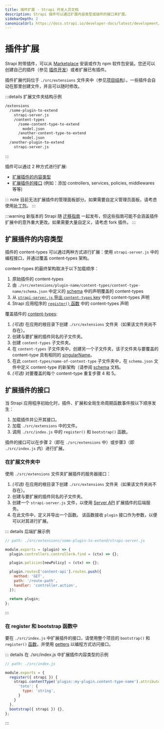 ```yaml
---
title: 插件扩展 - Strapi 开发人员文档 
description: Strapi 插件可以通过扩展内容类型或插件的接口来扩展。
sidebarDepth: 2
canonicalUrl: https://docs.strapi.io/developer-docs/latest/development/plugins-extension.html
---
```


# 插件扩展

Strapi 附带插件，可以从 [Marketplace](/user-docs/latest/plugins/installing-plugins-via-marketplace.md#installing-marketplace-plugins-and-providers) 安装或作为 npm 软件包安装。您还可以创建自己的插件（参见 [插件开发](/developer-docs/latest/development/plugins-development.md)）或者扩展已有插件。

插件扩展代码位于 `./src/extensions` 文件夹中（参见[项目结构](/developer-docs/latest/setup-deployment-guides/file-structure.md)）。一些插件会自动在那里创建文件，并且可以随时修改。

:::details 扩展文件夹结构示例

```bash
/extensions
  /some-plugin-to-extend
    strapi-server.js
    /content-types
      /some-content-type-to-extend
        model.json
      /another-content-type-to-extend
        model.json
  /another-plugin-to-extend
    strapi-server.js
```

:::

插件可以通过 2 种方式进行扩展:

- [扩展插件的内容类型](#扩展插件的内容类型)
- [扩展插件的接口](#扩展插件的接口) (例如：添加 controllers, services, policies, middlewares 等等)

::: note
目前无法扩展插件的管理面板部分。如果需要自定义管理员面板，请考虑使用[补丁包](https://www.npmjs.com/package/patch-package)。
:::

:::warning
新版本的 Strapi 随 [迁移指南](/developer-docs/latest/update-migration-guides/migration-guides.md) 一起发布，但这些指南可能不会涵盖插件扩展中的意外重大更改。如果需要大量自定义，请考虑 fork 插件。
:::

## 扩展插件的内容类型

插件的 content-types 可以通过两种方式进行扩展：使用 `strapi-server.js` 中的编程接口，并通过覆盖 content-types 架构。

content-types 的最终架构取决于以下加载顺序：

1. 原始插件的 content-types
2. 由 `./src/extensions/plugin-name/content-types/content-type-name/schema.json` 中定义的 [schema](/developer-docs/latest/development/backend-customization/models.md#model-schema) 中的声明覆盖的 content-types
3. 从 [`strapi-server.js` 导出 `content-types` key](/developer-docs/latest/developer-resources/plugin-api-reference/server.md#content-types) 中的 content-types 声明
4. Strapi 应用程序的 [`register()` 函数](/developer-docs/latest/setup-deployment-guides/configurations/optional/functions.md#register) 中的 content-types 声明

覆盖插件的 [content-types](/developer-docs/latest/development/backend-customization/models.md):

1. _(可选)_ 在应用的根目录下创建 `./src/extensions` 文件夹（如果该文件夹尚不存在）。
2. 创建与要扩展的插件同名的子文件夹。
3. 创建 `content-types` 子文件夹。
4. 在 `content-types` 子文件夹中，创建另一个子文件夹，该子文件夹与要覆盖的 content-type 具有相同的 [singularName](/developer-docs/latest/development/backend-customization/models.md#model-information)。
5. 在此 `content-types/name-of-content-type` 子文件夹中，在 `schema.json` 文件中定义 content-type 的新架构（请参阅 [schema](/developer-docs/latest/development/backend-customization/models.md#model-schema) 文档。
6. _(可选)_ 对要覆盖的每个 content-type 重复步骤 4 和 5。

## 扩展插件的接口

当 Strapi 应用程序初始化时，插件、扩展和全局生命周期函数事件按以下顺序发生：

1. 加载插件并公开其接口。
2. 加载 `./src/extensions` 中的文件。
3. 调用 `./src/index.js` 中的 `register()` 和 `bootstrap()` 函数。

插件的接口可以在步骤 2（即在 `./src/extensions` 中）或步骤3（即 `./src/index.js` 内）进行扩展。

### 在扩展文件夹中

使用 `./src/extensions` 文件夹扩展插件的服务器接口：

1. _(可选)_ 在应用的根目录下创建  `./src/extensions` 文件夹（如果该文件夹尚不存在）。
2. 创建与要扩展的插件同名的子文件夹。
3. 创建一个 `strapi-server.js` 文件，以使用 [Server API](/developer-docs/latest/developer-resources/plugin-api-reference/server.md) 扩展插件的后端服务。
4. 在此文件中，定义并导出一个函数。 该函数接收 `plugin` 接口作为参数，以便可以对其进行扩展。

::: details 后端扩展示例

```js
// path: ./src/extensions/some-plugin-to-extend/strapi-server.js

module.exports = (plugin) => {
  plugin.controllers.controllerA.find = (ctx) => {};

  plugin.policies[newPolicy] = (ctx) => {};

  plugin.routes['content-api'].routes.push({
    method: 'GET',
    path: '/route-path',
    handler: 'controller.action',
  });

  return plugin;
};
```

:::

### 在 register 和 bootstrap 函数中

要在 `./src/index.js` 中扩展插件的接口，请使用整个项目的 `bootstrap()` 和 `register()` [函数](/developer-docs/latest/setup-deployment-guides/configurations/optional/functions.md)，并使用 [getters](/developer-docs/latest/developer-resources/plugin-api-reference/server.md#usage) 以编程方式访问接口。

::: details 在 ./src/index.js 中扩展插件内容类型的示例

```js
// path: ./src/index.js

module.exports = {
  register({ strapi }) {
    strapi.contentType('plugin::my-plugin.content-type-name').attributes = {
      'toto': {
        type: 'string',
      }
    }
  },
  bootstrap({ strapi }) {},
};
```

:::
